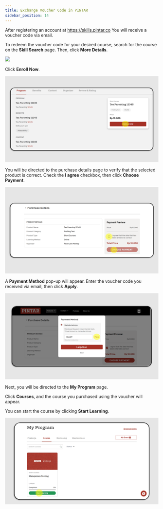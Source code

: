 ```yaml
---
title: Exchange Voucher Code in PINTAR
sidebar_position: 14
---
```

After registering an account at https://skills.pintar.co
You will receive a voucher code via email.

To redeem the voucher code for your desired course, search for the course on the **Skill Search** page. Then, click **More Details**.

![](/img/payment-skills_eng-1.png)

Click **Enroll Now**.

![](/img/exchange-skills_eng-2.png)

You will be directed to the purchase details page to verify that the selected product is correct. Check the **I agree** checkbox, then click **Choose Payment**.

![](/img/exchange-skills_eng-3.png)

A **Payment Method** pop-up will appear. Enter the voucher code you received via email, then click **Apply**.

![](/img/exchange-skills_eng-4.png)

Next, you will be directed to the **My Program** page.

Click **Courses**, and the course you purchased using the voucher will appear.

You can start the course by clicking **Start Learning**.

![](/img/exchange-skills_eng-5.png)
